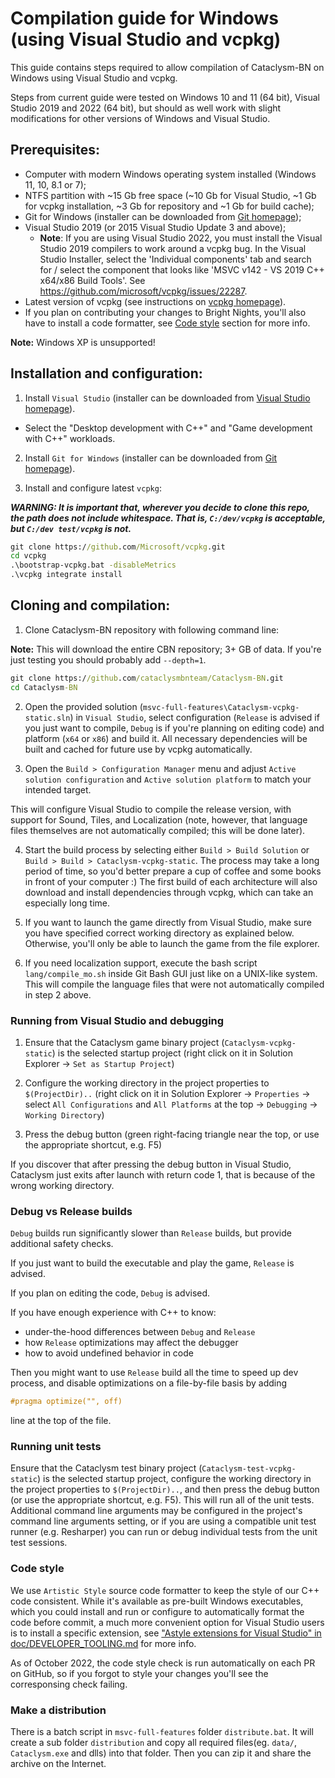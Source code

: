 # Compilation guide for Windows (using Visual Studio and vcpkg)

This guide contains steps required to allow compilation of Cataclysm-BN on Windows using Visual Studio and vcpkg.

Steps from current guide were tested on Windows 10 and 11 (64 bit), Visual Studio 2019 and 2022 (64 bit), but should as well work with slight modifications for other versions of Windows and Visual Studio.

## Prerequisites:

* Computer with modern Windows operating system installed (Windows 11, 10, 8.1 or 7);
* NTFS partition with ~15 Gb free space (~10 Gb for Visual Studio, ~1 Gb for vcpkg installation, ~3 Gb for repository and ~1 Gb for build cache);
* Git for Windows (installer can be downloaded from [Git homepage](https://git-scm.com/));
* Visual Studio 2019 (or 2015 Visual Studio Update 3 and above);
  * **Note**: If you are using Visual Studio 2022, you must install the Visual Studio 2019 compilers to work around a vcpkg bug. In the Visual Studio Installer, select the 'Individual components' tab and search for / select the component that looks like 'MSVC v142 - VS 2019 C++ x64/x86 Build Tools'. See https://github.com/microsoft/vcpkg/issues/22287.
* Latest version of vcpkg (see instructions on [vcpkg homepage](https://github.com/Microsoft/vcpkg)).
* If you plan on contributing your changes to Bright Nights, you'll also have to install a code formatter, see [Code style](#code-style) section for more info.

**Note:** Windows XP is unsupported!

## Installation and configuration:

1. Install `Visual Studio` (installer can be downloaded from [Visual Studio homepage](https://visualstudio.microsoft.com/)).

- Select the "Desktop development with C++" and "Game development with C++" workloads.

2. Install `Git for Windows` (installer can be downloaded from [Git homepage](https://git-scm.com/)).

3. Install and configure latest `vcpkg`:

***WARNING: It is important that, wherever you decide to clone this repo, the path does not include whitespace. That is, `C:/dev/vcpkg` is acceptable, but `C:/dev test/vcpkg` is not.***

```cmd
git clone https://github.com/Microsoft/vcpkg.git
cd vcpkg
.\bootstrap-vcpkg.bat -disableMetrics
.\vcpkg integrate install
```

## Cloning and compilation:

1. Clone Cataclysm-BN repository with following command line:

**Note:** This will download the entire CBN repository; 3+ GB of data. If you're just testing you should probably add `--depth=1`.

```cmd
git clone https://github.com/cataclysmbnteam/Cataclysm-BN.git
cd Cataclysm-BN
```

2. Open the provided solution (`msvc-full-features\Cataclysm-vcpkg-static.sln`) in `Visual Studio`, select configuration (`Release` is advised if you just want to compile, `Debug` is if you're planning on editing code) and platform (`x64` or `x86`) and build it. All necessary dependencies will be built and cached for future use by vcpkg automatically.

3. Open the `Build > Configuration Manager` menu and adjust `Active solution configuration` and `Active solution platform` to match your intended target.

This will configure Visual Studio to compile the release version, with support for Sound, Tiles, and Localization (note, however, that language files themselves are not automatically compiled; this will be done later).

4. Start the build process by selecting either `Build > Build Solution` or `Build > Build > Cataclysm-vcpkg-static`. The process may take a long period of time, so you'd better prepare a cup of coffee and some books in front of your computer :) The first build of each architecture will also download and install dependencies through vcpkg, which can take an especially long time.

5. If you want to launch the game directly from Visual Studio, make sure you have specified correct working directory as explained below. Otherwise, you'll only be able to launch the game from the file explorer.

6. If you need localization support, execute the bash script `lang/compile_mo.sh` inside Git Bash GUI just like on a UNIX-like system. This will compile the language files that were not automatically compiled in step 2 above.

### Running from Visual Studio and debugging

1. Ensure that the Cataclysm game binary project (`Cataclysm-vcpkg-static`) is the selected startup project (right click on it in Solution Explorer -> `Set as Startup Project`)

2. Configure the working directory in the project properties to `$(ProjectDir)..` (right click on it in Solution Explorer -> `Properties` -> select `All Configurations` and `All Platforms` at the top -> `Debugging` -> `Working Directory`)

3. Press the debug button (green right-facing triangle near the top, or use the appropriate shortcut, e.g. F5)

If you discover that after pressing the debug button in Visual Studio, Cataclysm just exits after launch with return code 1, that is because of the wrong working directory.

### Debug vs Release builds
`Debug` builds run significantly slower than `Release` builds, but provide additional safety checks.

If you just want to build the executable and play the game, `Release` is advised.

If you plan on editing the code, `Debug` is advised.

If you have enough experience with C++ to know:
- under-the-hood differences between `Debug` and `Release`
- how `Release` optimizations may affect the debugger
- how to avoid undefined behavior in code

Then you might want to use `Release` build all the time to speed up dev process, and disable optimizations on a file-by-file basis by adding
```c++
#pragma optimize("", off)
```
line at the top of the file.

### Running unit tests

Ensure that the Cataclysm test binary project (`Cataclysm-test-vcpkg-static`) is the selected startup project, configure the working directory in the project properties to `$(ProjectDir)..`, and then press the debug button (or use the appropriate shortcut, e.g. F5). This will run all of the unit tests. Additional command line arguments may be configured in the project's command line arguments setting, or if you are using a compatible unit test runner (e.g. Resharper) you can run or debug individual tests from the unit test sessions.

### Code style

We use `Artistic Style` source code formatter to keep the style of our C++ code consistent. While it's available as pre-built Windows executables, which you could install and run or configure to automatically format the code before commit, a much more convenient option for Visual Studio users is to install a specific extension, see ["Astyle extensions for Visual Studio" in doc/DEVELOPER_TOOLING.md](../DEVELOPER_TOOLING.md#astyle-extensions-for-visual-studio) for more info.

As of October 2022, the code style check is run automatically on each PR on GitHub, so if you forgot to style your changes you'll see the corresponsing check failing.

### Make a distribution

There is a batch script in `msvc-full-features` folder `distribute.bat`. It will create a sub folder `distribution` and copy all required files(eg. `data/`, `Cataclysm.exe` and dlls) into that folder. Then you can zip it and share the archive on the Internet.
